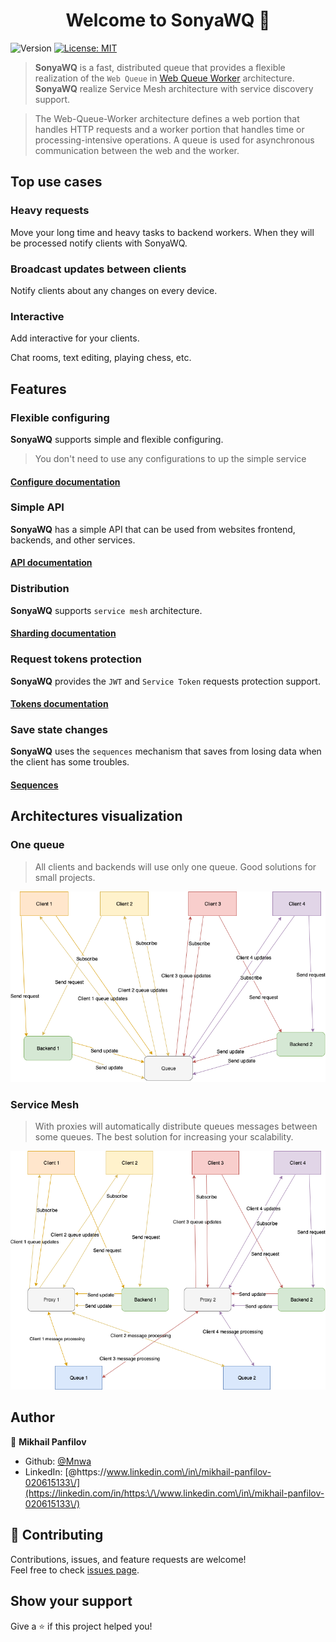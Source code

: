 <h1 align="center">Welcome to SonyaWQ 👋</h1>
<p>
  <img alt="Version" src="https://img.shields.io/badge/version-0.3-blue.svg?cacheSeconds=2592000" />
  <a href="#" target="_blank">
    <img alt="License: MIT" src="https://img.shields.io/badge/License-MIT-yellow.svg" />
  </a>
</p>

> **SonyaWQ** is a fast, distributed queue that provides a flexible realization of the `Web Queue` in [Web Queue Worker](https://principles.green/principles/applied/web-queue-worker/) architecture.
> **SonyaWQ** realize Service Mesh architecture with service discovery support.

> The Web-Queue-Worker architecture defines a web portion that handles HTTP requests and a worker portion that handles time or processing-intensive operations. A queue is used for asynchronous communication between the web and the worker.

## Top use cases
### Heavy requests
Move your long time and heavy tasks to backend workers.
When they will be processed notify clients with SonyaWQ.

### Broadcast updates between clients
Notify clients about any changes on every device.

### Interactive
Add interactive for your clients. 

Chat rooms, text editing, playing chess, etc.

## Features
### Flexible configuring
**SonyaWQ** supports simple and flexible configuring.
> You don't need to use any configurations to up the simple service

#### [Configure documentation](./documentation/configure.md)

### Simple API
**SonyaWQ** has a simple API that can be used from websites frontend, backends, and other services.

#### [API documentation](./documentation/api.md)

### Distribution
**SonyaWQ** supports `service mesh` architecture.

#### [Sharding documentation](./documentation/sharding.md)

### Request tokens protection
**SonyaWQ** provides the `JWT` and `Service Token` requests protection support.

#### [Tokens documentation](./documentation/secure.md)

### Save state changes
**SonyaWQ** uses the `sequences` mechanism that saves from losing data when the client has some troubles.

#### [Sequences](./documentation/sequence.md)

## Architectures visualization

### One queue
> All clients and backends will use only one queue.
> Good solutions for small projects.

![Queue only schema](./documentation/sharding/queue_only.png)

### Service Mesh
> With proxies will automatically distribute queues messages between some queues. 
> The best solution for increasing your scalability.

![Queue only schema](./documentation/sharding/service_mesh.png)

## Author

👤 **Mikhail Panfilov**

* Github: [@Mnwa](https://github.com/Mnwa)
* LinkedIn: [@https:\/\/www.linkedin.com\/in\/mikhail-panfilov-020615133\/](https://linkedin.com/in/https:\/\/www.linkedin.com\/in\/mikhail-panfilov-020615133\/)

## 🤝 Contributing

Contributions, issues, and feature requests are welcome!<br />Feel free to check [issues page](https://github.com/Mnwa/sonya/issues).

## Show your support

Give a ⭐️ if this project helped you!